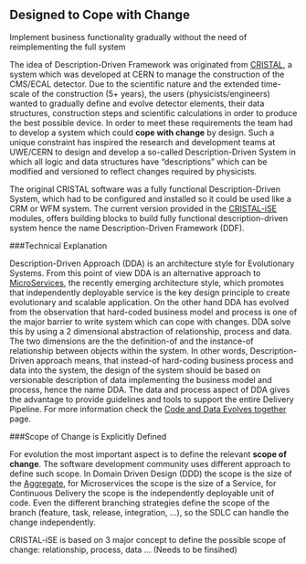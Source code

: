 Designed to Cope with Change
----------------------------

Implement business functionality gradually without the need of reimplementing the full system

The idea of Description-Driven Framework was originated from [CRISTAL](http://proj-cristal.web.cern.ch/proj-cristal/), a system which was developed at CERN to manage the construction of the CMS/ECAL detector. Due to the scientific nature and the extended time-scale of the construction (5+ years), the users (physicists/engineers) wanted to gradually define and evolve detector elements, their data structures, construction steps and scientific calculations in order to produce the best possible device. In order to meet these requirements the team had to develop a system which could **cope with change** by design. Such a unique constraint has inspired the research and development teams at UWE/CERN to design and develop a so-called Description-Driven System in which all logic and data structures have “descriptions” which can be modified and versioned to reflect changes required by physicists.

The original CRISTAL software was a fully functional Description-Driven System, which had to be configured and installed so it could be used like a CRM or WFM system. The current version provided in the [CRISTAL-iSE](/cristal-ise) modules, offers building blocks to build fully functional description-driven system hence the name Description-Driven Framework (DDF).

###Technical Explanation

Description-Driven Approach (DDA) is an architecture style for Evolutionary Systems. From this point of view DDA is an alternative approach to [MicroServices](https://www.thoughtworks.com/insights/blog/microservices-evolutionary-architecture), the recently emerging architecture style, which promotes that independently deployable service is the key design principle to create evolutionary and scalable application. On the other hand DDA has evolved from the observation that hard-coded business model and process is one of the major barrier to write system which can cope with changes. DDA solve this by using a 2 dimensional abstraction of relationship, process and data. The two dimensions are the the definition-of and the instance-of relationship between objects within the system. In other words, Description-Driven approach means, that instead-of hard-coding business process and data into the system, the design of the system should be based on versionable description of data implementing the business model and process, hence the name DDA. The data and process aspect of DDA gives the advantage to provide guidelines and tools to support the entire Delivery Pipeline. For more information check the [Code and Data Evolves together](Evolve-Code-with-Data) page.

###Scope of Change is Explicitly Defined

For evolution the most important aspect is to define the relevant **scope of change**. The software development community uses different approach to define such scope. In Domain Driven Design (DDD) the scope is the size of the [Aggregate](http://martinfowler.com/bliki/DDD_Aggregate.html), for Microservices the scope is the size of a Service, for Continuous Delivery the scope is the independently deployable unit of code. Even the different branching strategies define the scope of the branch (feature, task, release, integration, ...), so the SDLC can handle the change independently. 

CRISTAL-iSE is based on 3 major concept to define the possible scope of change: relationship, process, data ... (Needs to be finsihed)